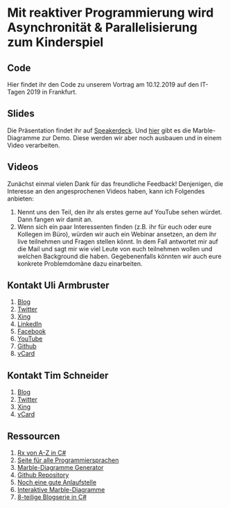 ﻿# Mit reaktiver Programmierung wird Asynchronität &amp; Parallelisierung zum Kinderspiel

## Code
Hier findet ihr den Code zu unserem Vortrag am 10.12.2019 auf den IT-Tagen 2019 in Frankfurt.

## Slides
Die Präsentation findet ihr auf [Speakerdeck](https://speakerdeck.com/uli_armbruster/mit-reaktiver-programmierung-wird-asynchronitat-and-parallelisierung-zum-kinderspiel).
Und [hier](https://bit.ly/2RVoKw9) gibt es die Marble-Diagramme zur Demo. Diese werden wir aber noch ausbauen und in einem Video verarbeiten.

## Videos
Zunächst einmal vielen Dank für das freundliche Feedback!
Denjenigen, die Interesse an den angesprochenen Videos haben, kann ich Folgendes anbieten:
1. Nennt uns den Teil, den ihr als erstes gerne auf YouTube sehen würdet. Dann fangen wir damit an.
2. Wenn sich ein paar Interessenten finden (z.B. ihr für euch oder eure Kollegen im Büro), würden wir auch ein Webinar ansetzen, an dem ihr live teilnehmen und Fragen stellen könnt. In dem Fall antwortet mir auf die Mail und sagt mir wie viel Leute von euch teilnehmen wollen und welchen Background die haben. Gegebenenfalls könnten wir auch eure konkrete Problemdomäne dazu einarbeiten.

## Kontakt Uli Armbruster
1. [Blog](https://e.co-IT.eu/uli-armbruster/blog)
2. [Twitter](https://e.co-IT.eu/uli-armbruster/twitter)
3. [Xing](https://e.co-IT.eu/uli-armbruster/xing)
4. [LinkedIn](https://e.co-IT.eu/uli-armbruster/linkedin)
5. [Facebook](https://e.co-IT.eu/uli-armbruster/facebook)
6. [YouTube](https://e.co-IT.eu/uli-armbruster/youtube)
7. [Github](https://e.co-IT.eu/uli-armbruster/github)
8. [vCard](https://e.co-IT.eu/uli-armbruster/vcard)

## Kontakt Tim Schneider
1. [Blog](https://e.co-it.eu/tim-schneider/blog)
2. [Twitter](https://e.co-it.eu/tim-schneider/twitter)
3. [Xing](https://e.co-it.eu/tim-schneider/xing)
4. [vCard](https://e.co-it.eu/tim-schneider/vcard)

## Ressourcen
1. [Rx von A-Z in C#](http://introtorx.com/Content/v1.0.10621.0/00_Foreword.html)
2. [Seite für alle Programmiersprachen](http://reactivex.io/)
3. [Marble-Diagramme Generator](https://rx-marbles-online.herokuapp.com/)
4. [Github Repository](https://github.com/dotnet/reactive)
5. [Noch eine gute Anlaufstelle](http://rxwiki.wikidot.com/)
6. [Interaktive Marble-Diagramme](https://rxmarbles.com/)
7. [8-teilige Blogserie in C#](https://rehansaeed.com/reactive-extensions-part1-replacing-events/)